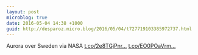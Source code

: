 ```yaml
---
layout: post
microblog: true
date: 2016-05-04 14:38 +1000
guid: http://desparoz.micro.blog/2016/05/04/t727719103385972737.html
---
```

Aurora over Sweden    via NASA [t.co/2e8TGjPnr...](https://t.co/2e8TGjPnr8) [t.co/EO0POaVrm...](https://t.co/EO0POaVrmL)
